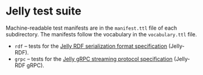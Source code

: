 # Jelly test suite

Machine-readable test manifests are in the `manifest.ttl` file of each subdirectory. The manifests follow the vocabulary in the `vocabulary.ttl` file.

- `rdf` – tests for the [Jelly RDF serialization format specification](https://w3id.org/jelly/dev/specification/serialization/) (Jelly-RDF).
- `grpc` – tests for the [Jelly gRPC streaming protocol specification](https://w3id.org/jelly/dev/specification/protocol/) (Jelly-RDF gRPC).

